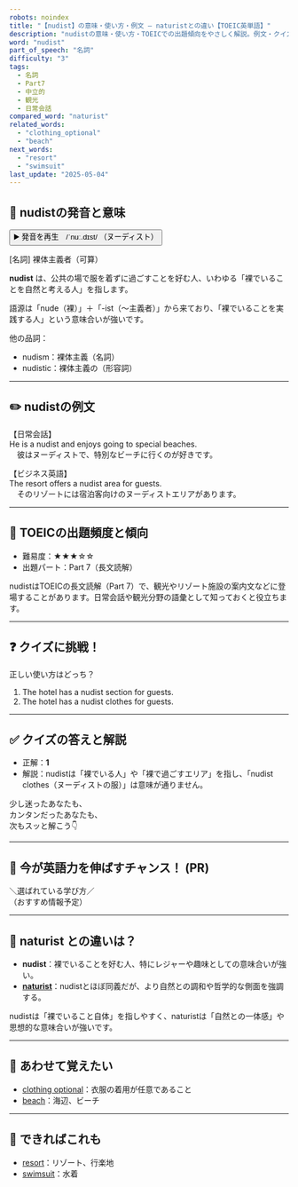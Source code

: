 ```yaml
---
robots: noindex
title: "【nudist】の意味・使い方・例文 ― naturistとの違い【TOEIC英単語】"
description: "nudistの意味・使い方・TOEICでの出題傾向をやさしく解説。例文・クイズ付きでnaturistとの違いもわかりやすく学べます。"
word: "nudist"
part_of_speech: "名詞"
difficulty: "3"
tags:
  - 名詞
  - Part7
  - 中立的
  - 観光
  - 日常会話
compared_word: "naturist"
related_words:
  - "clothing_optional"
  - "beach"
next_words:
  - "resort"
  - "swimsuit"
last_update: "2025-05-04"
---
```


## 🔰 nudistの発音と意味

<button class="play-audio" onclick="playTTS('nudist')">
  <span class="play-audio-main">
    ▶️ 発音を再生　/ˈnuː.dɪst/
  </span>
  <span class="play-audio-sub">
    （ヌーディスト）
  </span>
</button>

[名詞] 裸体主義者（可算）

**nudist** は、公共の場で服を着ずに過ごすことを好む人、いわゆる「裸でいることを自然と考える人」を指します。

語源は「nude（裸）」＋「-ist（～主義者）」から来ており、「裸でいることを実践する人」という意味合いが強いです。

他の品詞：  
- nudism：裸体主義（名詞）
- nudistic：裸体主義の（形容詞）

---

## ✏️ nudistの例文

【日常会話】  
He is a nudist and enjoys going to special beaches.  
　彼はヌーディストで、特別なビーチに行くのが好きです。

【ビジネス英語】  
The resort offers a nudist area for guests.  
　そのリゾートには宿泊客向けのヌーディストエリアがあります。

---

## 🎯 TOEICの出題頻度と傾向

- 難易度：★★★☆☆
- 出題パート：Part 7（長文読解）

nudistはTOEICの長文読解（Part 7）で、観光やリゾート施設の案内文などに登場することがあります。日常会話や観光分野の語彙として知っておくと役立ちます。

---

## ❓ クイズに挑戦！

正しい使い方はどっち？

1. The hotel has a nudist section for guests.  
2. The hotel has a nudist clothes for guests.

---

## ✅ クイズの答えと解説

- 正解：**1**
- 解説：nudistは「裸でいる人」や「裸で過ごすエリア」を指し、「nudist clothes（ヌーディストの服）」は意味が通りません。

少し迷ったあなたも、  
カンタンだったあなたも、  
次もスッと解こう👇️

---

## 🚀 今が英語力を伸ばすチャンス！ (PR)

<div class="info-center">
＼選ばれている学び方／<br>  
（おすすめ情報予定）
</div>

---

## 🤔  naturist との違いは？

- **nudist**：裸でいることを好む人、特にレジャーや趣味としての意味合いが強い。
- **[naturist](/naturist)**：nudistとほぼ同義だが、より自然との調和や哲学的な側面を強調する。

nudistは「裸でいること自体」を指しやすく、naturistは「自然との一体感」や思想的な意味合いが強いです。

---

## 🧩 あわせて覚えたい

- [clothing optional](/clothing_optional)：衣服の着用が任意であること
- [beach](/beach)：海辺、ビーチ

---

## 📖 できればこれも

- [resort](/resort)：リゾート、行楽地
- [swimsuit](/swimsuit)：水着

<!-- cvid: aid27_bid31 -->
